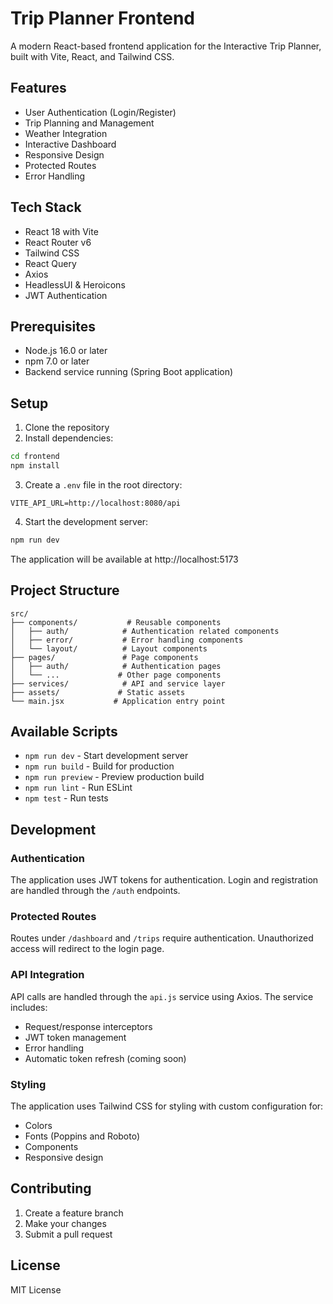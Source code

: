 # Trip Planner Frontend

A modern React-based frontend application for the Interactive Trip Planner, built with Vite, React, and Tailwind CSS.

## Features

- User Authentication (Login/Register)
- Trip Planning and Management
- Weather Integration
- Interactive Dashboard
- Responsive Design
- Protected Routes
- Error Handling

## Tech Stack

- React 18 with Vite
- React Router v6
- Tailwind CSS
- React Query
- Axios
- HeadlessUI & Heroicons
- JWT Authentication

## Prerequisites

- Node.js 16.0 or later
- npm 7.0 or later
- Backend service running (Spring Boot application)

## Setup

1. Clone the repository
2. Install dependencies:
```bash
cd frontend
npm install
```

3. Create a `.env` file in the root directory:
```env
VITE_API_URL=http://localhost:8080/api
```

4. Start the development server:
```bash
npm run dev
```

The application will be available at http://localhost:5173

## Project Structure

```
src/
├── components/           # Reusable components
│   ├── auth/            # Authentication related components
│   ├── error/           # Error handling components
│   └── layout/          # Layout components
├── pages/               # Page components
│   ├── auth/            # Authentication pages
│   └── ...             # Other page components
├── services/            # API and service layer
├── assets/             # Static assets
└── main.jsx           # Application entry point
```

## Available Scripts

- `npm run dev` - Start development server
- `npm run build` - Build for production
- `npm run preview` - Preview production build
- `npm run lint` - Run ESLint
- `npm test` - Run tests

## Development

### Authentication

The application uses JWT tokens for authentication. Login and registration are handled through the `/auth` endpoints.

### Protected Routes

Routes under `/dashboard` and `/trips` require authentication. Unauthorized access will redirect to the login page.

### API Integration

API calls are handled through the `api.js` service using Axios. The service includes:

- Request/response interceptors
- JWT token management
- Error handling
- Automatic token refresh (coming soon)

### Styling

The application uses Tailwind CSS for styling with custom configuration for:

- Colors
- Fonts (Poppins and Roboto)
- Components
- Responsive design

## Contributing

1. Create a feature branch
2. Make your changes
3. Submit a pull request

## License

MIT License
